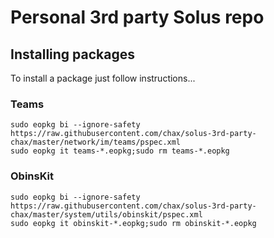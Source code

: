 # Personal 3rd party Solus repo

## Installing packages
To install a package just follow instructions...

### Teams
```
sudo eopkg bi --ignore-safety https://raw.githubusercontent.com/chax/solus-3rd-party-chax/master/network/im/teams/pspec.xml
sudo eopkg it teams-*.eopkg;sudo rm teams-*.eopkg
```

### ObinsKit
```
sudo eopkg bi --ignore-safety https://raw.githubusercontent.com/chax/solus-3rd-party-chax/master/system/utils/obinskit/pspec.xml
sudo eopkg it obinskit-*.eopkg;sudo rm obinskit-*.eopkg
```